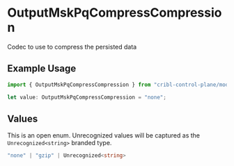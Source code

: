 # OutputMskPqCompressCompression

Codec to use to compress the persisted data

## Example Usage

```typescript
import { OutputMskPqCompressCompression } from "cribl-control-plane/models/operations";

let value: OutputMskPqCompressCompression = "none";
```

## Values

This is an open enum. Unrecognized values will be captured as the `Unrecognized<string>` branded type.

```typescript
"none" | "gzip" | Unrecognized<string>
```